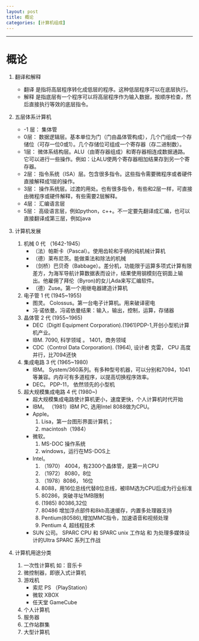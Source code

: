 ```yaml
---
layout: post
title: 概论
categories: [计算机组成]
---
```


----



# 概论

1. 翻译和解释
	* 翻译 是指将高层程序转化成低层的程序。这种低层程序可以在底层执行。
	* 解释 是指底层有一个程序可以将高层程序作为输入数据，按顺序检查，然后直接执行等效的底层指令。  


2. 五层体系计算机
	* -1 层： 集体管
	* 0层： 数据逻辑层。基本单位为门（门由晶体管构成），几个门组成一个存储位（可存一位0或1）。几个存储位可组成一个寄存器（存二进制数）。
	* 1层： 微体系结构层。ALU（由寄存器组成）和寄存器相连成数据通路。它可以进行一些操作。例如：让ALU使两个寄存器相加结果存到另一个寄存器。
	* 2层： 指令系统（ISA）层。包含很多指令。这些指令需要微程序或者硬件直接解释成1层的操作。
	* 3层： 操作系统层。过渡的用处。也有很多指令，有些和2层一样，可直接由微程序或硬件解释，有些需要2层解释。
	* 4层： 汇编语言层
	* 5层： 高级语言层，例如python，c++。不一定要先翻译成汇编，也可以直接翻译成第三层，例如java

3. 计算机发展  
	1. 机械 0 代 （1642-1945）
		* （法）帕斯卡（Pascal）。使用齿轮和手柄的纯机械计算机
		* （德）莱布尼茨。能做乘法和除法的机械
		* （剑桥）巴贝奇（Babbage）。差分机，功能限于运算多项式计算有限差方，为海军导航计算数据表而设计，结果使用钢模刻在铜面上输出。他雇佣了拜伦（Byron)的女儿Ada来写汇编软件。
		* （德）Zuse。第一个用继电器建造计算机
	2. 电子管 1 代 (1945~1955)
	    * 图灵。 Colossus。第一台电子计算机。用来破译密电
	    * 冯·诺依曼。冯诺依曼结果：输入，输出，控制，运算，存储器
	3. 晶体管 2 代 (1955~1965)
		* DEC（Digitl Equipment Corporation).(1961)PDP-1,开创小型机计算机产业。
		* IBM. 7090, 科学领域 。 1401，商务领域
		* CDC（Control Data Corporation). (1964), 设计者 克雷， CPU 高度并行，比7094还快
	4. 集成电路 3 代 (1965~1980)
		* IBM。 System/360系列。有多种型号机器，可以分别和7094，1041等兼容。内存可有多道程序，以提高切换程序效率。
		* DEC。 PDP-11， 依然领先的小型机
	5. 超大规模集成电路 4 代 (1980~)
		* 超大规模集成电路使计算机更小，速度更快，个人计算机时代开始
		* IBM。 （1981）IBM PC, 选用Intel 8088做为CPU。
		* Apple。 
			1. Lisa，第一台图形界面计算机；
			2. macintosh（1984）
		* 微软。 
			1. MS-DOC 操作系统
			2. windows，运行在MS-DOS上
		* Intel。 
			1. （1970） 4004，有2300个晶体管，是第一片CPU
			2. （1972） 8080，8位
			3. （1978）8086， 16位
			4. 8088，用16位总线代替8位总线，被IBM选为CPU后成为行业标准
			5. 80286，突破寻址1MB限制
			6. (1985) 80386,32位
			7. 80486 增加浮点部件和8kb高速缓存，内置多处理器支持
			8. Pentium(80586),增加MMC指令，加速语音和视频处理
			9. Pentium 4, 超线程技术
		* SUN 公司。 SPARC CPU 和 SPARC unix 工作站 和 为处理多媒体设计的Ultra SPARC 系列工作战
4. 计算机用途分类
	1. 一次性计算机 如：音乐卡
	2. 微控制器，即嵌入式计算机
	3. 游戏机
		* 索尼 PS （PlayStation）
		* 微软  XBOX
		* 任天堂 GameCube
	4. 个人计算机
	5. 服务器
	6. 工作站群集
	7. 大型计算机
		

